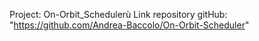 Project: On-Orbit_Schedulerù
Link repository gitHub: "https://github.com/Andrea-Baccolo/On-Orbit-Scheduler"